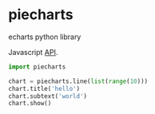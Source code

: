 # piecharts
echarts python library

Javascript [API](http://echarts.baidu.com/echarts2/doc/option-en.html).

```python
import piecharts

chart = piecharts.line(list(range(10)))
chart.title('hello')
chart.subtext('world')
chart.show()
```
